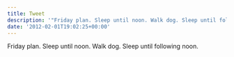 ```yaml
---
title: Tweet
description: '"Friday plan. Sleep until noon. Walk dog. Sleep until following noon."'
date: '2012-02-01T19:02:25+00:00'
---
```

Friday plan. Sleep until noon. Walk dog. Sleep until following noon.
